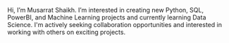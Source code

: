 Hi, I’m Musarrat Shaikh. I’m interested in creating new Python, SQL, PowerBI, and Machine Learning projects and currently learning Data Science. 
I'm actively seeking collaboration opportunities and interested in working with others on exciting projects. 

<!---
Musarrat06/Musarrat06 is a ✨ special ✨ repository because its `README.md` (this file) appears on your GitHub profile.
You can click the Preview link to take a look at your changes.
--->
